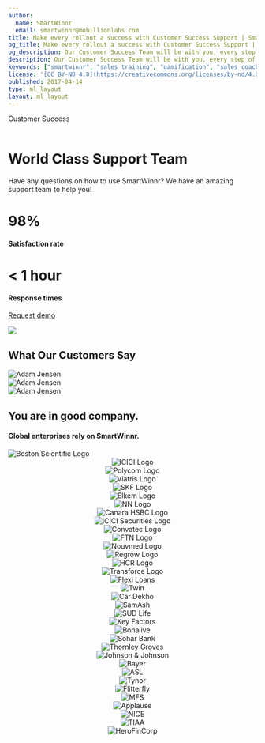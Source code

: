 ```yaml
---
author:
  name: SmartWinnr
  email: smartwinnr@mobillionlabs.com
title: Make every rollout a success with Customer Success Support | SmartWinnr
og_title: Make every rollout a success with Customer Success Support | SmartWinnr
og_description: Our Customer Success Team will be with you, every step of the way, starting from roll-out to continuous support.
description: Our Customer Success Team will be with you, every step of the way, starting from roll-out to continuous support.
keywords: ["smartwinnr", "sales training", "gamification", "sales coaching", "sales performance", "sales enablement", "solutions", "customer support", "support services", "customer success"]
license: '[CC BY-ND 4.0](https://creativecommons.org/licenses/by-nd/4.0)'
published: 2017-04-14
type: ml_layout
layout: ml_layout
---
```


<div class="">
  <div class="ml_customer_success_top_section row padding50">
    <div class="col-lg-12 col-md-12 col-sm-12 col-xs-12">
      <div class="ml_label ml_smartpath_badge ml-margin-top-sections">Customer Success</div><br>
      <h1>World Class Support Team</h1>
      <div class="ml-font-20-CS">Have any questions on how to use SmartWinnr? We have an amazing support team to help you!</div>
      <div class="row ml-margin-top20">
        <div class="col-lg-6 col-md-6 col-sm-12 col-xs-12">
          <div class="pull-left">
            <h1>98%</h1>
            <h4>Satisfaction rate</h4>
          </div>
          <div class="pull-right">
            <h1> < 1 hour</h1>
            <h4>Response times</h4>
          </div>
        </div>
      </div>
      <p align="left" class="ml-padding-top ml-padding-bottom10"><a class="ml-button" align="center" href="/request-demo">Request demo</a></p>
    </div>
  </div>
  <img class="swoop" src="/images/swoop_mask.min.svg">
</div>

<section class="ml-background-white ml-padding-top-bottom5">
  <h1 class="ml-padding-left-cs-30 ">What Our Customers Say</h1> 
  <div class="row">
    <div class="col-lg-4 col-md-4 col-sm-12 col-xs-12">
      <img src="https://d2htycb3ayzv6u.cloudfront.net/Images_2020-03-23_09_45/Adam_Jensen_amarup.png" alt="Adam Jensen">
    </div>
    <div class="col-lg-4 col-md-4 col-sm-12 col-xs-12">
      <img src="https://d2htycb3ayzv6u.cloudfront.net/Images_2020-03-23_09_45/Laura_Welch_hp4kap.png" alt="Adam Jensen">
    </div>
    <div class="col-lg-4 col-md-4 col-sm-12 col-xs-12">
      <img src="https://d2htycb3ayzv6u.cloudfront.net/Images_2020-03-23_09_45/Marty_Tanner_p3js8x.png" alt="Adam Jensen">
    </div>
  </div>
</section>

<!-- <section class="ml-background-white padding50">
  <div class="row ml-margin-bottom20">
    <div class="col-lg-7 col-md-7 col-sm-12 col-xs-12">
      <h1>World Class Support Team</h1>
      <div class="ml-font20">If you have any questions on how to use SmartWinnr and whether it can benefit your organization, we have an amazing support team to help you!</div>
      <div class="row ml-margin-top20">
        <div class="col-lg-12 col-md-12 col-sm-12 col-xs-12">
          <div class="pull-left">
            <h1>98%</h1>
            <h4>Satisfaction rate</h4>
          </div>
          <div class="pull-right">
            <h1> < 1 hour</h1>
            <h4>Response times</h4>
          </div>
        </div>
      </div>
      <div class="row">
        <p align="center" class="ml-padding-top ml-padding-bottom10"><a class="ml-button-blue" align="center" href="/request-demo">Ask A Question</a></p>
      </div>
    </div>
    <div class="col-lg-5 col-md-5 col-sm-12 col-xs-12">
      <img class="" alt="Image" src="/images/home_world_class_support_team.webp">
    </div>
  </div>
</section> -->

<section class="ml-key-points ml-background-white">
  <div class="padding50 ml-padding-bottom10 ">
    <div class="row">
      <div class="col-md-12 col-sm-12">
        <h1 class="text-center ml_body_text_black ml-margin-bottom20">You are in good company.</h1>
        <h4 class="text-center ml_body_text_black ml-margin-bottom20">Global enterprises rely on SmartWinnr.</h4>
      </div>
    </div>
   <div class="row text-center paddingLogo ">
      <div class="ml_logo_slider ml_div_contents_in_center ml_padding_left_right20">
        <div  class="ml_height_100_flex ml_div_contents_in_center" style="display:flex !important;">
         <img class="ml_company_logo_home ml_height_55"  src="/images/org-logos/bsc.png" alt="Boston Scientific Logo">
        </div>
        <div class="ml_height_100_flex"> 
          <center><img class="ml_company_logo_home ml_height_40 " src="/images/org-logos/icici_bank_logo.webp" alt="ICICI Logo"></center>
       </div>
       <div class="ml_height_100_flex" >
          <center> <img class="ml_company_logo_home " src="/images/org-logos/poly-logo.svg" alt="Polycom Logo"></center>
       </div>
        <div class="ml_height_100_flex" >
          <center><img class="ml_company_logo_home " src="/images/org-logos/viatris-logo.png" alt="Viatris Logo"></center>
       </div>
        <div class="ml_height_100_flex" >
          <center><img class="ml_company_logo_home " src="/images/org-logos/skf-logo.webp" alt="SKF Logo"></center>
       </div>
       <div class="ml_height_100_flex" >
          <center><img class="ml_company_logo_home " src="/images/org-logos/elkem-logo.png" alt="Elkem Logo"></center>
       </div>
        <div class="ml_height_100_flex" >
          <center><img class="ml_company_logo_home " src="/images/org-logos/nn-logo.png" alt="NN Logo"></center>
       </div>
        <div class="ml_height_100_flex" >
          <center><img class="ml_company_logo_home" src="/images/org-logos/canara-hsbc-logo.webp" alt="Canara HSBC Logo"></center>
       </div>
        <div class="ml_height_100_flex" >
          <center><img class="ml_company_logo_home ml_height_35" src="/images/org-logos/icici-securities-logo1.webp" alt="ICICI Securities Logo"></center>
       </div>
        <div class="ml_height_100_flex" >
          <center><img class="ml_company_logo_home" src="/images/org-logos/convatech-logo.webp" alt="Convatec Logo"></center>
       </div>
        <div class="ml_height_100_flex" >
          <center><img class="ml_company_logo_home" src="/images/org-logos/fedex-logistics-logo.png" alt="FTN Logo"></center>
       </div>
      <div class="ml_height_100_flex" >
          <center><img class="ml_company_logo_home " src="/images/org-logos/nouvmed logo.webp" alt="Nouvmed Logo"></center>
       </div>
      <div class="ml_height_100_flex" >
          <center><img class="ml_company_logo_home ml_height_75" src="/images/org-logos/Regrow-biosciences-logo.webp" alt="Regrow Logo"></center>
       </div>
       <div class="ml_height_100_flex" >
          <center><img class="ml_company_logo_home" src="/images/org-logos/hcr-logo-2x.png" alt="HCR Logo"></center>
       </div>
       <div class="ml_height_100_flex" >
          <center><img class="ml_company_logo_home ml_height_50 ml_padding" src="/images/org-logos/transforce-logo.webp" alt="Transforce Logo"></center>
       </div>
       <div class="ml_height_100_flex" >
          <center><img class="ml_company_logo_home ml_height_45 ml_padding_left" src="/images/org-logos/flexi-loans.webp" alt="Flexi Loans"></center>
       </div>
       <!--
       <div class="ml_height_100_flex" >
          <center> <img class="ml_company_logo_home ml_height_75" src="/images/org-logos/maharishi-ayurveda-logo.webp" alt="Maharishi Ayurveda"></center>
       </div>
       -->
       <div class="ml_height_100_flex" >
          <center><img class="ml_company_logo_home ml_height_35" src="/images/org-logos/twin.png" alt="Twin"></center>
       </div>
       <div class="ml_height_100_flex" >
          <center><img class="ml_company_logo_home ml_height_35" src="/images/org-logos/cardekho.png" alt="Car Dekho"></center>
       </div>
       <div class="ml_height_100_flex" >
          <center><img class="ml_company_logo_home ml_height_35" src="/images/org-logos/SamAsh.png" alt="SamAsh"></center>
       </div>
       <div class="ml_height_100_flex" >
          <center><img class="ml_company_logo_home ml_height_55" src="/images/org-logos/sud-life.webp" alt="SUD Life"></center>
       </div>
       <div class="ml_height_100_flex" >
          <center><img class="ml_company_logo_home ml_height_35 " src="/images/org-logos/key-factors-logo.webp" alt="Key Factors"></center>
       </div>
       <div class="ml_height_100_flex" >
          <center><img class="ml_company_logo_home  " src="/images/org-logos/bonalive.png" alt="Bonalive"></center>
       </div>
       <div class="ml_height_100_flex" >
          <center><img class="ml_company_logo_home ml_height_75" src="/images/org-logos/sohar-bank.png" alt="Sohar Bank"></center>
       </div>
       <div class="ml_height_100_flex" >
          <center><img class="ml_company_logo_home  " src="/images/org-logos/thornley-groves.png" alt="Thornley Groves"></center>
       </div>
       <div class="ml_height_100_flex"> 
          <center><img class="ml_company_logo_home ml_height_40 " src="/images/org-logos/j-j-logo.png" alt="Johnson & Johnson"></center>
       </div>
       <div class="ml_height_100_flex" >
          <center><img class="ml_company_logo_home ml_height_75" src="/images/org-logos/bayer-logo.svg" alt="Bayer"></center>
       </div>
       <div class="ml_height_100_flex">
          <center><img class="ml_company_logo_home ml_height_75 ml-margin-top10" src="/images/org-logos/artis.png" alt="ASL"></center>
       </div>
       <div class="ml_height_100_flex" >
          <center><img class="ml_company_logo_home ml_height_75" src="/images/org-logos/tynor-logo.png" alt="Tynor"></center>
       </div>
       <div class="ml_height_100_flex" >
          <center><img class="ml_company_logo_home ml_height_75" src="/images/org-logos/fitterfly.png" alt="Flitterfly"></center>
       </div>
       <div class="ml_height_100_flex" >
          <center><img class="ml_company_logo_home ml_height_55" src="/images/org-logos/mfs.png" alt="MFS"></center>
       </div>
       <div class="ml_height_100_flex" >
          <center><img class="ml_company_logo_home ml_height_125" src="/images/org-logos/applause-logo.png" alt="Applause"></center>
       </div>
       <div class="ml_height_100_flex" >
          <center><img class="ml_company_logo_home ml_height_35" src="/images/org-logos/nice.png" alt="NICE"></center>
       </div>
       <div class="ml_height_100_flex" >
          <center><img class="ml_company_logo_home ml_height_30" src="/images/org-logos/tiaa.png" alt="TIAA"></center>
       </div>
       <div class="ml_height_100_flex" >
          <center><img class="ml_company_logo_home ml_height_75" src="/images/org-logos/herofincorp.png" alt="HeroFinCorp"></center>
       </div>
      </div>
   </div>
</section>
